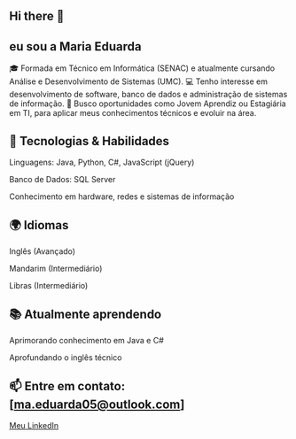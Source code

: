 ## Hi there 👋

## eu sou a Maria Eduarda

🎓 Formada em Técnico em Informática (SENAC) e atualmente cursando Análise e Desenvolvimento de Sistemas (UMC).
💻 Tenho interesse em desenvolvimento de software, banco de dados e administração de sistemas de informação.
🚀 Busco oportunidades como Jovem Aprendiz ou Estagiária em TI, para aplicar meus conhecimentos técnicos e evoluir na área.

## 🔧 Tecnologias & Habilidades

Linguagens: Java, Python, C#, JavaScript (jQuery)

Banco de Dados: SQL Server

Conhecimento em hardware, redes e sistemas de informação

## 🌍 Idiomas

Inglês (Avançado)

Mandarim (Intermediário)

Libras (Intermediário)

## 📚 Atualmente aprendendo

Aprimorando conhecimento em Java e C#

Aprofundando o inglês técnico

## 📫 Entre em contato: [ma.eduarda05@outlook.com] 
[Meu LinkedIn]([https://www.linkedin.com/in/maria-eduarda-gomes-de-oliveira-445b70266])

